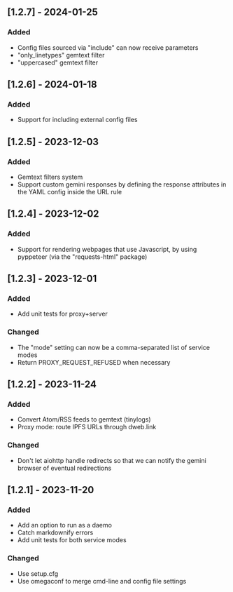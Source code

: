 ## [1.2.7] - 2024-01-25

### Added

- Config files sourced via "include" can now receive parameters
- "only_linetypes" gemtext filter
- "uppercased" gemtext filter

## [1.2.6] - 2024-01-18

### Added

- Support for including external config files

## [1.2.5] - 2023-12-03

### Added

- Gemtext filters system
- Support custom gemini responses by defining the response attributes in the
  YAML config inside the URL rule

## [1.2.4] - 2023-12-02

### Added

- Support for rendering webpages that use Javascript, by using pyppeteer
  (via the "requests-html" package)

## [1.2.3] - 2023-12-01

### Added

- Add unit tests for proxy+server

### Changed

- The "mode" setting can now be a comma-separated list of service modes
- Return PROXY_REQUEST_REFUSED when necessary

## [1.2.2] - 2023-11-24

### Added

- Convert Atom/RSS feeds to gemtext (tinylogs)
- Proxy mode: route IPFS URLs through dweb.link

### Changed

- Don't let aiohttp handle redirects so that we can notify the gemini browser
  of eventual redirections

## [1.2.1] - 2023-11-20

### Added

- Add an option to run as a daemo
- Catch markdownify errors
- Add unit tests for both service modes

### Changed

- Use setup.cfg
- Use omegaconf to merge cmd-line and config file settings
